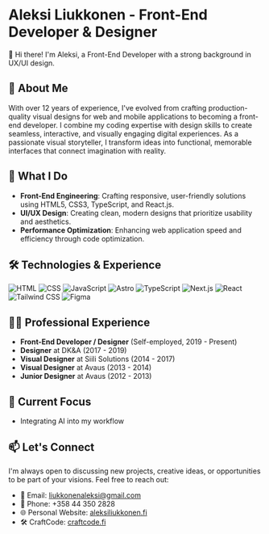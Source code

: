 # Aleksi Liukkonen - Front-End Developer & Designer

👋 Hi there! I'm Aleksi, a Front-End Developer with a strong background in UX/UI design.

## 🚀 About Me

With over 12 years of experience, I've evolved from crafting production-quality visual designs for web and mobile applications to becoming a front-end developer. I combine my coding expertise with design skills to create seamless, interactive, and visually engaging digital experiences. As a passionate visual storyteller, I transform ideas into functional, memorable interfaces that connect imagination with reality.

## 💼 What I Do

- **Front-End Engineering**: Crafting responsive, user-friendly solutions using HTML5, CSS3, TypeScript, and React.js.
- **UI/UX Design**: Creating clean, modern designs that prioritize usability and aesthetics.
- **Performance Optimization**: Enhancing web application speed and efficiency through code optimization.

## 🛠 Technologies & Experience

![HTML](https://img.shields.io/badge/HTML-12%20years-orange?style=for-the-badge&logo=html5&logoColor=white)
![CSS](https://img.shields.io/badge/CSS-12%20years-blue?style=for-the-badge&logo=css3&logoColor=white)
![JavaScript](https://img.shields.io/badge/JavaScript-2%20years-yellow?style=for-the-badge&logo=javascript&logoColor=black)
![Astro](https://img.shields.io/badge/Astro-5%20months-blueviolet?style=for-the-badge&logo=astro&logoColor=white)
![TypeScript](https://img.shields.io/badge/TypeScript-1%20year-blue?style=for-the-badge&logo=typescript&logoColor=white)
![Next.js](https://img.shields.io/badge/Next.js-1%20year-black?style=for-the-badge&logo=next.js&logoColor=white)
![React](https://img.shields.io/badge/React-2%20years-61DAFB?style=for-the-badge&logo=react&logoColor=black)
![Tailwind CSS](https://img.shields.io/badge/Tailwind%20CSS-2%20years-38B2AC?style=for-the-badge&logo=tailwind-css&logoColor=white)
![Figma](https://img.shields.io/badge/Figma-6%20years-F24E1E?style=for-the-badge&logo=figma&logoColor=white)

## 👨‍💻 Professional Experience

- **Front-End Developer / Designer** (Self-employed, 2019 - Present)
- **Designer** at DK&A (2017 - 2019)
- **Visual Designer** at Siili Solutions (2014 - 2017)
- **Visual Designer** at Avaus (2013 - 2014)
- **Junior Designer** at Avaus (2012 - 2013)

## 🌱 Current Focus

- Integrating AI into my workflow

## 📫 Let's Connect

I'm always open to discussing new projects, creative ideas, or opportunities to be part of your visions. Feel free to reach out:

- 📧 Email: liukkonenaleksi@gmail.com
- 📱 Phone: +358 44 350 2828
- 🌐 Personal Website: [aleksiliukkonen.fi](https://aleksiliukkonen.fi/)
- 🛠️ CraftCode: [craftcode.fi](https://craftcode.fi/)

